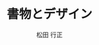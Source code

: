 ---
title: "書物とデザイン"
author: "松田 行正"
page: 464
isbn: "486528429X"
publishDate: 2024-10-7
publisher: "左右社"
addDate: 2025-02-10
amazonLink: "https://amzn.to/4jKcBod"
---